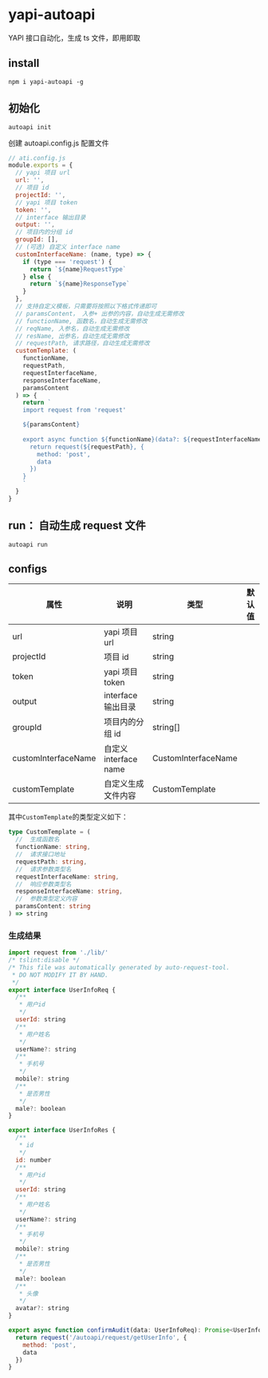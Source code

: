 # yapi-autoapi

YAPI 接口自动化，生成 ts 文件，即用即取

## install

```
npm i yapi-autoapi -g
```

## 初始化

```
autoapi init
```

创建 autoapi.config.js 配置文件

```js
// ati.config.js
module.exports = {
  // yapi 项目 url
  url: '',
  // 项目 id
  projectId: '',
  // yapi 项目 token
  token: '',
  // interface 输出目录
  output: '',
  // 项目内的分组 id
  groupId: [],
  // (可选) 自定义 interface name
  customInterfaceName: (name, type) => {
    if (type === 'request') {
      return `${name}RequestType`
    } else {
      return `${name}ResponseType`
    }
  },
  // 支持自定义模板，只需要将按照以下格式传递即可
  // paramsContent， 入参+ 出参的内容，自动生成无需修改
  // functionName, 函数名，自动生成无需修改
  // reqName, 入参名，自动生成无需修改
  // resName, 出参名，自动生成无需修改
  // requestPath, 请求路径，自动生成无需修改
  customTemplate: (
    functionName,
    requestPath,
    requestInterfaceName,
    responseInterfaceName,
    paramsContent
  ) => {
    return `
    import request from 'request'

    ${paramsContent}
    
    export async function ${functionName}(data?: ${requestInterfaceName}): Promise<${responseInterfaceName}> {
      return request(${requestPath}, {
        method: 'post',
        data
      })
    }
    `
  }
}
```

## run： 自动生成 request 文件

```
autoapi run
```

## configs

| 属性                | 说明                  | 类型                | 默认值 |
| ------------------- | --------------------- | ------------------- | ------ |
| url                 | yapi 项目 url         | string              |        |
| projectId           | 项目 id               | string              |        |
| token               | yapi 项目 token       | string              |        |
| output              | interface 输出目录    | string              |        |
| groupId             | 项目内的分组 id       | string[]            |        |
| customInterfaceName | 自定义 interface name | CustomInterfaceName |        |
| customTemplate      | 自定义生成文件内容    | CustomTemplate      |        |

其中`CustomTemplate`的类型定义如下：

```ts
type CustomTemplate = (
  //  生成函数名
  functionName: string,
  //  请求接口地址
  requestPath: string,
  //  请求参数类型名
  requestInterfaceName: string,
  //  响应参数类型名
  responseInterfaceName: string,
  //  参数类型定义内容
  paramsContent: string
) => string
```

### 生成结果

```js
import request from './lib/'
/* tslint:disable */
/* This file was automatically generated by auto-request-tool.
 * DO NOT MODIFY IT BY HAND.
 */
export interface UserInfoReq {
  /**
   * 用户id
   */
  userId: string
  /**
   * 用户姓名
   */
  userName?: string
  /**
   * 手机号
   */
  mobile?: string
  /**
   * 是否男性
   */
  male?: boolean
}

export interface UserInfoRes {
  /**
   * id
   */
  id: number
  /**
   * 用户id
   */
  userId: string
  /**
   * 用户姓名
   */
  userName?: string
  /**
   * 手机号
   */
  mobile?: string
  /**
   * 是否男性
   */
  male?: boolean
  /**
   * 头像
   */
  avatar?: string
}

export async function confirmAudit(data: UserInfoReq): Promise<UserInfoRes> {
  return request('/autoapi/request/getUserInfo', {
    method: 'post',
    data
  })
}
```
